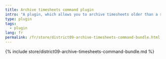 ```yaml
---
title: Archive timesheets command plugin
intro: "A plugin, which allows you to archive timesheets older than a specified timeframe, using a command."
type: plugin
tags:
  - plugin
lang: fr
permalink: /fr/store/district09-archive-timesheets-command-bundle.html
---
```


{% include store/district09-archive-timesheets-command-bundle.md %}
